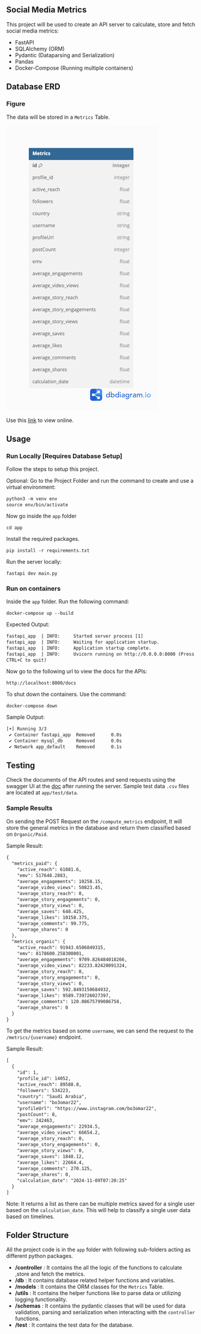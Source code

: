 ## Social Media Metrics

This project will be used to create an API server to calculate, store and fetch social media metrics:

- FastAPI
- SQLAlchemy (ORM)
- Pydantic (Dataparsing and Serialization)
- Pandas
- Docker-Compose (Running multiple containers)

## Database ERD

### Figure

The data will be stored in a `Metrics` Table.

![Diagram](app/docs/erd.png)

Use this [link](https://dbdiagram.io/d/672cc68de9daa85acaaae3b3) to view online.

## Usage

### Run Locally [Requires Database Setup]

Follow the steps to setup this project.

Optional: Go to the Project Folder and run the command to create and use a virtual environment:

```
python3 -m venv env
source env/bin/activate
```

Now go inside the `app` folder

```
cd app
```

Install the required packages.

```
pip install -r requirements.txt
```

Run the server locally:

```
fastapi dev main.py
```

### Run on containers

Inside the `app` folder. Run the following command:

```
docker-compose up --build
```

Expected Output:

```
fastapi_app  | INFO:     Started server process [1]
fastapi_app  | INFO:     Waiting for application startup.
fastapi_app  | INFO:     Application startup complete.
fastapi_app  | INFO:     Uvicorn running on http://0.0.0.0:8000 (Press CTRL+C to quit)
```

Now go to the following url to view the docs for the APIs:

```
http://localhost:8000/docs
```

To shut down the containers. Use the command:

```
docker-compose down
```

Sample Output:

```
[+] Running 3/3
 ✔ Container fastapi_app  Removed      0.0s
 ✔ Container mysql_db     Removed      0.0s
 ✔ Network app_default    Removed      0.1s
```

## Testing

Check the documents of the API routes and send requests using the swagger UI at the [doc](http://localhost:8000/docs) after running the server. Sample test data `.csv` files are located at `app/test/data`.

### Sample Results

On sending the POST Request on the `/compute_metrics` endpoint, It will store the general metrics in the database and return them classified based on `Organic/Paid`.

Sample Result:

```
{
  "metrics_paid": {
    "active_reach": 61081.6,
    "emv": 517648.2883,
    "average_engagements": 10258.15,
    "average_video_views": 50823.45,
    "average_story_reach": 0,
    "average_story_engagements": 0,
    "average_story_views": 0,
    "average_saves": 648.425,
    "average_likes": 10158.375,
    "average_comments": 99.775,
    "average_shares": 0
  },
  "metrics_organic": {
    "active_reach": 91943.6506849315,
    "emv": 8178600.258300001,
    "average_engagements": 9709.826484018266,
    "average_video_views": 82233.82420091324,
    "average_story_reach": 0,
    "average_story_engagements": 0,
    "average_story_views": 0,
    "average_saves": 592.8493150684932,
    "average_likes": 9589.739726027397,
    "average_comments": 120.08675799086758,
    "average_shares": 0
  }
}
```

To get the metrics based on some `username`, we can send the request to the `/metrics/{username}` endpoint.

Sample Result:

```
[
  {
    "id": 1,
    "profile_id": 14052,
    "active_reach": 89588.8,
    "followers": 534223,
    "country": "Saudi Arabia",
    "username": "bo3omar22",
    "profileUrl": "https://www.instagram.com/bo3omar22",
    "postCount": 8,
    "emv": 242463,
    "average_engagements": 22934.5,
    "average_video_views": 66654.2,
    "average_story_reach": 0,
    "average_story_engagements": 0,
    "average_story_views": 0,
    "average_saves": 1848.12,
    "average_likes": 22664.4,
    "average_comments": 270.125,
    "average_shares": 0,
    "calculation_date": "2024-11-09T07:20:25"
  }
]
```

Note: It returns a list as there can be multiple metrics saved for a single user based on the `calculation_date`. This will help to classify a single user data based on timelines.

## Folder Structure

All the project code is in the `app` folder with following sub-folders acting as different python packages.

- **/controller** : It contains the all the logic of the functions to calculate ,store and fetch the metrics.
- **/db** : It contains database related helper functions and variables.
- **/models** : It contains the ORM classes for the `Metrics` Table.
- **/utils** : It contains the helper functions like to parse data or utilizing logging functionality.
- **/schemas** : It contains the pydantic classes that will be used for data validation, parsing and serialization when interacting with the `controller` functions.
- **/test** : It contains the test data for the database.
